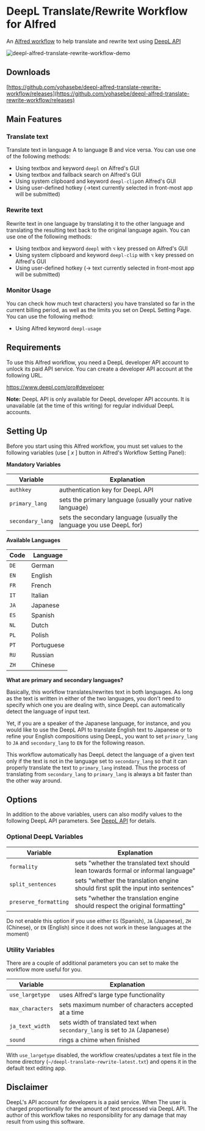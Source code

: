 # DeepL Translate/Rewrite Workflow for Alfred

An [Alfred workflow](https://www.alfredapp.com/workflows/) to help translate and rewrite text using [DeepL API](https://www.deepl.com/pro#developer) 

![deepl-alfred-translate-rewrite-workflow-demo](https://user-images.githubusercontent.com/18207/88474487-d6c16f80-cf61-11ea-87fd-2817c840f7d3.gif)

## Downloads

[https://github.com/yohasebe/deepl-alfred-translate-rewrite-workflow/releases](https://github.com/yohasebe/deepl-alfred-translate-rewrite-workflow/releases)

## Main Features

### Translate text

Translate text in language A to language B and vice versa. You can use one of the following methods:

* Using textbox and keyword `deepl` on Alfred's GUI
* Using textbox and fallback search on Alfred's GUI
* Using system clipboard and keyword `deepl-clip`on Alfred's GUI
* Using user-defined hotkey (→text currently selected in front-most app will be submitted)

### Rewrite text

Rewrite text in one language by translating it to the other language and translating the resulting text back to the original language again. You can use one of the following methods:

* Using textbox and keyword `deepl` with `⌥` key pressed on Alfred's GUI
* Using system clipboard and keyword `deepl-clip` with `⌥` key pressed on Alfred's GUI
* Using user-defined hotkey (→ text currently selected in front-most app will be submitted)

### Monitor Usage

You can check how much text characters) you have translated so far in the current billing period, as well as the limits you set on DeepL Setting Page. You can use the following method:

* Using Alfred keyword `deepl-usage`

## Requirements

To use this Alfred workflow, you need a DeepL developer API account to unlock its paid API service. You can create a developer API account at the following URL.

https://www.deepl.com/pro#developer

**Note:** DeepL API is only available for DeepL developer API accounts. It is unavailable (at the time of this writing) for regular individual DeepL accounts.

## Setting Up

Before you start using this Alfred workflow, you must set values to the following variables (use [ $x$ ] button in Alfred's Workflow Setting Panel):

**Mandatory Variables**

| Variable       | Explanation                                                          |
| -------------- | -------------------------------------------------------------------- |
|`authkey`       | authentication key for DeepL API                                     |
|`primary_lang`  | sets the primary language (usually your native language)             |
|`secondary_lang`| sets the secondary language (usually the language you use DeepL for) |

**Available Languages**

| Code     | Language |
| -------- | -------- |
|`DE`      |German    |
|`EN`      |English   |
|`FR`      |French    |
|`IT`      |Italian   |
|`JA`      |Japanese  |
|`ES`      |Spanish   |
|`NL`      |Dutch     |
|`PL`      |Polish    |
|`PT`      |Portuguese|
|`RU`      |Russian   |
|`ZH`      |Chinese   |

**What are primary and secondary languages?**

Basically, this workflow translates/rewrites text in both languages. As long as the text is written in either of the two languages, you don't need to specify which one you are dealing with, since DeepL can automatically detect the language of input text.

Yet, if you are a speaker of the Japanese language, for instance, and you would like to use the DeepL API to translate English text to Japanese or to refine your English compositions using DeepL, you want to set `primary_lang` to `JA` and `secondary_lang` to `EN` for the following reason.

This workflow automatically has DeepL detect the language of a given text only if the text is not in the language set to `secondary_lang` so that it can properly translate the text to `primary_lang` instead. Thus the process of translating from `secondary_lang` to `primary_lang` is always a bit faster than the other way around.

## Options

In addition to the above variables, users can also modify values to the following DeepL API parameters. See [DeepL API](https://www.deepl.com/docs-api) for details.

### Optional DeepL Variables

| Variable            | Explanation                                                                       |
| ------------------- | ----------------------------------------------------------------------------------|
|`formality`          |sets "whether the translated text should lean towards formal or informal  language"|
|`split_sentences`    |sets "whether the translation engine should first split the input into sentences"  |
|`preserve_formatting`|sets "whether the translation engine should respect the original formatting"       |

Do not enable this option if you use either `ES` (Spanish), `JA` (Japanese), `ZH` (Chinese), or `EN` (English) since it does not work in these languages at the moment)

### Utility Variables

There are a couple of additional parameters you can set to make the workflow more useful for you.


| Variable            | Explanation                                                                       |
| ------------------- | ----------------------------------------------------------------------------------|
|`use_largetype`      |uses Alfred's large type functionality
|`max_characters`     |sets maximum number of characters accepted at a time
|`ja_text_width`      |sets width of translated text when `secondary_lang` is set to `JA` (Japanese)
|`sound`              | rings a chime when finished

With `use_largetype` disabled, the workflow creates/updates a text file in the home directory (`~/deepl-translate-rewrite-latest.txt`) and opens it in the default text editing app.

## Disclaimer

DeepL's API account for developers is a paid service. When The user is charged proportionally for the amount of text processed via DeepL API. The author of this workflow takes no responsibility for any damage that may result from using this software.

